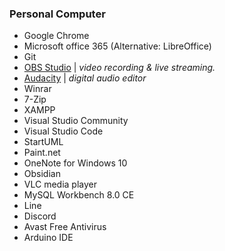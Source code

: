### Personal Computer
- Google Chrome  
- Microsoft office 365 (Alternative: LibreOffice)  
- Git  
- [OBS Studio](https://obsproject.com/) | *video recording & live streaming.*
- [Audacity](https://www.audacityteam.org/) | *digital audio editor*
- Winrar
- 7-Zip
- XAMPP
- Visual Studio Community
- Visual Studio Code
- StartUML
- Paint.net
- OneNote for Windows 10
- Obsidian
- VLC media player
- MySQL Workbench 8.0 CE
- Line
- Discord
- Avast Free Antivirus
- Arduino IDE